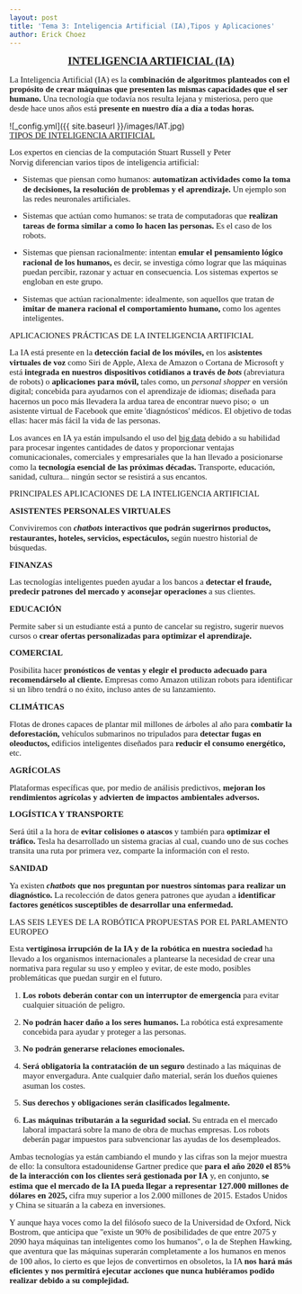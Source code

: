 ```yaml
---
layout: post
title: 'Tema 3: Inteligencia Artificial (IA),Tipos y Aplicaciones'
author: Erick Choez
---
```

<p style='margin-top:0cm;margin-right:0cm;margin-bottom:10.0pt;margin-left:0cm;line-height:115%;font-size:15px;font-family:"Calibri","sans-serif";text-align:center;'><strong><span style="font-size:19px;line-height:115%;"><a href="https://www.iberdrola.com/innovacion/que-es-inteligencia-artificial">INTELIGENCIA ARTIFICIAL (IA)</a></span></strong></p>
<p style='margin-top:0cm;margin-right:0cm;margin-bottom:10.0pt;margin-left:0cm;line-height:115%;font-size:15px;font-family:"Calibri","sans-serif";'>La Inteligencia Artificial (IA) es la <strong>combinaci&oacute;n de algoritmos planteados con el prop&oacute;sito de crear m&aacute;quinas que presenten las mismas capacidades que el ser humano.</strong> Una tecnolog&iacute;a que todav&iacute;a nos resulta lejana y misteriosa, pero que desde hace unos a&ntilde;os est&aacute; <strong>presente en nuestro d&iacute;a a d&iacute;a a todas horas.</strong></p>
![_config.yml]({{ site.baseurl }}/images/IAT.jpg)
<p style='margin-top:0cm;margin-right:0cm;margin-bottom:10.0pt;margin-left:0cm;line-height:115%;font-size:15px;font-family:"Calibri","sans-serif";'><u>TIPOS DE INTELIGENCIA ARTIFICIAL</u></p>
<p style='margin-top:0cm;margin-right:0cm;margin-bottom:10.0pt;margin-left:0cm;line-height:115%;font-size:15px;font-family:"Calibri","sans-serif";'>Los expertos en ciencias de la computaci&oacute;n&nbsp;Stuart Russell&nbsp;y&nbsp;Peter Norvig&nbsp;diferencian varios tipos de inteligencia artificial:</p>
<ul style="margin-bottom:0cm;margin-top:0cm;" type="disc">
    <li style='margin-top:0cm;margin-right:0cm;margin-bottom:10.0pt;margin-left:0cm;line-height:115%;font-size:15px;font-family:"Calibri","sans-serif";'>Sistemas que piensan como humanos: <strong>automatizan actividades como la toma de decisiones, la resoluci&oacute;n de problemas y el aprendizaje.</strong> Un ejemplo son las redes neuronales artificiales.</li>
    <li style='margin-top:0cm;margin-right:0cm;margin-bottom:10.0pt;margin-left:0cm;line-height:115%;font-size:15px;font-family:"Calibri","sans-serif";'>Sistemas que act&uacute;an como humanos: se trata de computadoras que <strong>realizan tareas de forma similar a como lo hacen las personas.</strong> Es el caso de los robots.</li>
    <li style='margin-top:0cm;margin-right:0cm;margin-bottom:10.0pt;margin-left:0cm;line-height:115%;font-size:15px;font-family:"Calibri","sans-serif";'>Sistemas que piensan racionalmente: intentan <strong>emular el pensamiento l&oacute;gico racional de los humanos,</strong> es decir, se investiga c&oacute;mo lograr que las m&aacute;quinas puedan percibir, razonar y actuar en consecuencia. Los sistemas expertos se engloban en este grupo.</li>
    <li style='margin-top:0cm;margin-right:0cm;margin-bottom:10.0pt;margin-left:0cm;line-height:115%;font-size:15px;font-family:"Calibri","sans-serif";'>Sistemas que act&uacute;an racionalmente: idealmente, son aquellos que tratan de <strong>imitar de manera racional el comportamiento humano,</strong> como los agentes inteligentes.</li>
</ul>
<p style='margin-top:0cm;margin-right:0cm;margin-bottom:10.0pt;margin-left:0cm;line-height:115%;font-size:15px;font-family:"Calibri","sans-serif";'>APLICACIONES PR&Aacute;CTICAS DE LA INTELIGENCIA ARTIFICIAL</p>
<p style='margin-top:0cm;margin-right:0cm;margin-bottom:10.0pt;margin-left:0cm;line-height:115%;font-size:15px;font-family:"Calibri","sans-serif";'>La IA est&aacute; presente en la <strong>detecci&oacute;n facial de los m&oacute;viles,</strong> en los <strong>asistentes virtuales de voz</strong> como Siri de Apple, Alexa de Amazon o Cortana de Microsoft y est&aacute; <strong>integrada en nuestros dispositivos cotidianos a trav&eacute;s de <em>bots</em></strong> (abreviatura de robots) o <strong>aplicaciones para m&oacute;vil,</strong> tales como, un <em>personal shopper</em> en versi&oacute;n digital; concebida para ayudarnos con el aprendizaje de idiomas; dise&ntilde;ada para hacernos un poco m&aacute;s llevadera la ardua tarea de encontrar nuevo piso; o &nbsp;un asistente virtual de Facebook que emite &#39;diagn&oacute;sticos&#39; m&eacute;dicos. El objetivo de todas ellas: hacer m&aacute;s f&aacute;cil la vida de las personas.</p>
<p style='margin-top:0cm;margin-right:0cm;margin-bottom:10.0pt;margin-left:0cm;line-height:115%;font-size:15px;font-family:"Calibri","sans-serif";'>Los avances en IA ya est&aacute;n impulsando el uso del <a href="https://www.iberdrola.com/te-interesa/tecnologia/que-es-para-que-sirve-big-data">big data</a> debido a su habilidad para procesar ingentes cantidades de datos y proporcionar ventajas comunicacionales, comerciales y empresariales que la han llevado a posicionarse como la <strong>tecnolog&iacute;a esencial de las pr&oacute;ximas d&eacute;cadas.</strong> Transporte, educaci&oacute;n, sanidad, cultura... ning&uacute;n sector se resistir&aacute; a sus encantos.</p>
<p style='margin-top:0cm;margin-right:0cm;margin-bottom:10.0pt;margin-left:0cm;line-height:115%;font-size:15px;font-family:"Calibri","sans-serif";'>PRINCIPALES APLICACIONES DE LA INTELIGENCIA ARTIFICIAL</p>
<p style='margin-top:0cm;margin-right:0cm;margin-bottom:10.0pt;margin-left:0cm;line-height:115%;font-size:15px;font-family:"Calibri","sans-serif";'><strong>ASISTENTES PERSONALES VIRTUALES</strong>&nbsp;</p>
<p style='margin-top:0cm;margin-right:0cm;margin-bottom:10.0pt;margin-left:0cm;line-height:115%;font-size:15px;font-family:"Calibri","sans-serif";'>Conviviremos con <strong><em>chatbots</em> interactivos que podr&aacute;n sugerirnos productos, restaurantes, hoteles, servicios, espect&aacute;culos,</strong> seg&uacute;n nuestro historial de b&uacute;squedas.</p>
<p style='margin-top:0cm;margin-right:0cm;margin-bottom:10.0pt;margin-left:0cm;line-height:115%;font-size:15px;font-family:"Calibri","sans-serif";'><strong>FINANZAS</strong>&nbsp;</p>
<p style='margin-top:0cm;margin-right:0cm;margin-bottom:10.0pt;margin-left:0cm;line-height:115%;font-size:15px;font-family:"Calibri","sans-serif";'>Las tecnolog&iacute;as inteligentes pueden ayudar a los bancos a <strong>detectar el fraude, predecir patrones del mercado y aconsejar operaciones</strong> a sus clientes.</p>
<p style='margin-top:0cm;margin-right:0cm;margin-bottom:10.0pt;margin-left:0cm;line-height:115%;font-size:15px;font-family:"Calibri","sans-serif";'><strong>EDUCACI&Oacute;N</strong>&nbsp;</p>
<p style='margin-top:0cm;margin-right:0cm;margin-bottom:10.0pt;margin-left:0cm;line-height:115%;font-size:15px;font-family:"Calibri","sans-serif";'>Permite saber si un estudiante est&aacute; a punto de cancelar su registro, sugerir nuevos cursos o <strong>crear ofertas personalizadas para optimizar el aprendizaje.</strong></p>
<p style='margin-top:0cm;margin-right:0cm;margin-bottom:10.0pt;margin-left:0cm;line-height:115%;font-size:15px;font-family:"Calibri","sans-serif";'><strong>COMERCIAL</strong>&nbsp;</p>
<p style='margin-top:0cm;margin-right:0cm;margin-bottom:10.0pt;margin-left:0cm;line-height:115%;font-size:15px;font-family:"Calibri","sans-serif";'>Posibilita hacer <strong>pron&oacute;sticos de ventas y elegir el producto adecuado para recomend&aacute;rselo al cliente.</strong> Empresas como Amazon utilizan robots para identificar si un libro tendr&aacute; o no &eacute;xito, incluso antes de su lanzamiento.</p>
<p style='margin-top:0cm;margin-right:0cm;margin-bottom:10.0pt;margin-left:0cm;line-height:115%;font-size:15px;font-family:"Calibri","sans-serif";'><strong>CLIM&Aacute;TICAS</strong></p>
<p style='margin-top:0cm;margin-right:0cm;margin-bottom:10.0pt;margin-left:0cm;line-height:115%;font-size:15px;font-family:"Calibri","sans-serif";'>Flotas de drones capaces de plantar mil millones de &aacute;rboles al a&ntilde;o para <strong>combatir la deforestaci&oacute;n,</strong> veh&iacute;culos submarinos no tripulados para <strong>detectar fugas en oleoductos,</strong> edificios inteligentes dise&ntilde;ados para <strong>reducir el consumo energ&eacute;tico,</strong> etc.</p>
<p style='margin-top:0cm;margin-right:0cm;margin-bottom:10.0pt;margin-left:0cm;line-height:115%;font-size:15px;font-family:"Calibri","sans-serif";'><strong>AGR&Iacute;COLAS</strong></p>
<p style='margin-top:0cm;margin-right:0cm;margin-bottom:10.0pt;margin-left:0cm;line-height:115%;font-size:15px;font-family:"Calibri","sans-serif";'>Plataformas espec&iacute;ficas que, por medio de an&aacute;lisis predictivos, <strong>mejoran los rendimientos agr&iacute;colas y advierten de impactos ambientales adversos.</strong></p>
<p style='margin-top:0cm;margin-right:0cm;margin-bottom:10.0pt;margin-left:0cm;line-height:115%;font-size:15px;font-family:"Calibri","sans-serif";'><strong>LOG&Iacute;STICA Y TRANSPORTE</strong></p>
<p style='margin-top:0cm;margin-right:0cm;margin-bottom:10.0pt;margin-left:0cm;line-height:115%;font-size:15px;font-family:"Calibri","sans-serif";'>Ser&aacute; &uacute;til a la hora de <strong>evitar colisiones o atascos</strong> y tambi&eacute;n para <strong>optimizar el tr&aacute;fico.</strong> Tesla ha desarrollado un sistema gracias al cual, cuando uno de sus coches transita una ruta por primera vez, comparte la informaci&oacute;n con el resto.</p>
<p style='margin-top:0cm;margin-right:0cm;margin-bottom:10.0pt;margin-left:0cm;line-height:115%;font-size:15px;font-family:"Calibri","sans-serif";'><strong>SANIDAD</strong></p>
<p style='margin-top:0cm;margin-right:0cm;margin-bottom:10.0pt;margin-left:0cm;line-height:115%;font-size:15px;font-family:"Calibri","sans-serif";'>Ya existen <strong><em>chatbots</em> que nos preguntan por nuestros s&iacute;ntomas para realizar un diagn&oacute;stico.</strong> La recolecci&oacute;n de datos genera patrones que ayudan a <strong>identificar factores gen&eacute;ticos susceptibles de desarrollar una enfermedad.</strong></p>
<p style='margin-top:0cm;margin-right:0cm;margin-bottom:10.0pt;margin-left:0cm;line-height:115%;font-size:15px;font-family:"Calibri","sans-serif";'>LAS SEIS LEYES DE LA ROB&Oacute;TICA PROPUESTAS POR EL PARLAMENTO EUROPEO</p>
<p style='margin-top:0cm;margin-right:0cm;margin-bottom:10.0pt;margin-left:0cm;line-height:115%;font-size:15px;font-family:"Calibri","sans-serif";'>Esta <strong>vertiginosa irrupci&oacute;n de la IA y de la rob&oacute;tica en nuestra sociedad</strong> ha llevado a los organismos internacionales a plantearse la necesidad de crear una normativa para regular su uso y empleo y evitar, de este modo, posibles problem&aacute;ticas que puedan surgir en el futuro.</p>
<ol start="1" style="margin-bottom:0cm;margin-top:0cm;" type="1">
    <li style='margin-top:0cm;margin-right:0cm;margin-bottom:10.0pt;margin-left:0cm;line-height:115%;font-size:15px;font-family:"Calibri","sans-serif";'><strong>Los robots deber&aacute;n contar con un interruptor de emergencia</strong> para evitar cualquier situaci&oacute;n de peligro.</li>
    <li style='margin-top:0cm;margin-right:0cm;margin-bottom:10.0pt;margin-left:0cm;line-height:115%;font-size:15px;font-family:"Calibri","sans-serif";'><strong>No podr&aacute;n hacer da&ntilde;o a los seres humanos.</strong> La rob&oacute;tica est&aacute; expresamente concebida para ayudar y proteger a las personas.</li>
    <li style='margin-top:0cm;margin-right:0cm;margin-bottom:10.0pt;margin-left:0cm;line-height:115%;font-size:15px;font-family:"Calibri","sans-serif";'><strong>No podr&aacute;n generarse relaciones emocionales.</strong></li>
    <li style='margin-top:0cm;margin-right:0cm;margin-bottom:10.0pt;margin-left:0cm;line-height:115%;font-size:15px;font-family:"Calibri","sans-serif";'><strong>Ser&aacute; obligatoria la contrataci&oacute;n de un seguro</strong> destinado a las m&aacute;quinas de mayor envergadura. Ante cualquier da&ntilde;o material, ser&aacute;n los due&ntilde;os quienes asuman los costes.</li>
    <li style='margin-top:0cm;margin-right:0cm;margin-bottom:10.0pt;margin-left:0cm;line-height:115%;font-size:15px;font-family:"Calibri","sans-serif";'><strong>Sus derechos y obligaciones ser&aacute;n clasificados legalmente.</strong></li>
    <li style='margin-top:0cm;margin-right:0cm;margin-bottom:10.0pt;margin-left:0cm;line-height:115%;font-size:15px;font-family:"Calibri","sans-serif";'><strong>Las m&aacute;quinas tributar&aacute;n a la seguridad social.</strong> Su entrada en el mercado laboral impactar&aacute; sobre la mano de obra de muchas empresas. Los robots deber&aacute;n pagar impuestos para subvencionar las ayudas de los desempleados.</li>
</ol>
<p style='margin-top:0cm;margin-right:0cm;margin-bottom:10.0pt;margin-left:0cm;line-height:115%;font-size:15px;font-family:"Calibri","sans-serif";'>Ambas tecnolog&iacute;as ya est&aacute;n cambiando el mundo y las cifras son la mejor muestra de ello: la consultora estadounidense Gartner predice que <strong>para el a&ntilde;o 2020 el 85% de la interacci&oacute;n con los clientes ser&aacute; gestionada por IA</strong> y, en conjunto, <strong>se estima que el mercado de la IA pueda llegar a representar 127.000 millones de d&oacute;lares en 2025,</strong> cifra muy superior a los 2.000 millones de 2015. Estados Unidos y China se situar&aacute;n a la cabeza en inversiones.</p>
<p style='margin-top:0cm;margin-right:0cm;margin-bottom:10.0pt;margin-left:0cm;line-height:115%;font-size:15px;font-family:"Calibri","sans-serif";'>Y aunque haya voces como la del fil&oacute;sofo sueco de la Universidad de Oxford, Nick Bostrom, que anticipa que &quot;existe un 90% de posibilidades de que entre 2075 y 2090 haya m&aacute;quinas tan inteligentes como los humanos&quot;, o la de Stephen Hawking, que aventura que las m&aacute;quinas superar&aacute;n completamente a los humanos en menos de 100 a&ntilde;os, lo cierto es que lejos de convertirnos en obsoletos, la IA <strong>nos har&aacute; m&aacute;s eficientes y nos permitir&aacute; ejecutar acciones que nunca hubi&eacute;ramos podido realizar debido a su complejidad.</strong></p>
<p style='margin-top:0cm;margin-right:0cm;margin-bottom:10.0pt;margin-left:0cm;line-height:115%;font-size:15px;font-family:"Calibri","sans-serif";'>&nbsp;</p>

